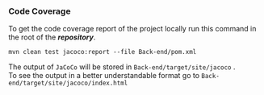 ### Code Coverage
To get the code coverage report of the project locally run this command in the root of the **_repository_**.
```
mvn clean test jacoco:report --file Back-end/pom.xml
```
The output of `JaCoCo` will be stored in `Back-end/target/site/jacoco` . 
<br>
To see the output in a better understandable format go to `Back-end/target/site/jacoco/index.html`
